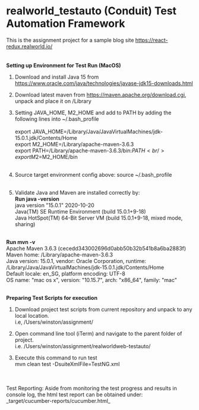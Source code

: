 # realworld_testauto (Conduit) Test Automation Framework
This is the assignment project for a sample blog site https://react-redux.realworld.io/
<br/><br/><br/>
**Setting up Environment for Test Run (MacOS)**

1. Download and install Java 15 from https://www.oracle.com/java/technologies/javase-jdk15-downloads.html

2. Download latest maven from https://maven.apache.org/download.cgi, unpack and place it on /Library

3. Setting JAVA_HOME, M2_HOME and add to PATH by adding the following lines into ~/.bash_profile <br/><br/>
export JAVA_HOME=/Library/Java/JavaVirtualMachines/jdk-15.0.1.jdk/Contents/Home<br/>
export M2_HOME=/Library/apache-maven-3.6.3<br/>
export PATH=/Library/apache-maven-3.6.3/bin:$PATH<br/>
export M2=$M2_HOME/bin<br/><br/>

4. Source target environment config above:
source ~/.bash_profile
<br/><br/>

5. Validate Java and Maven are installed correctly by: <br/>
**Run java -version**<br/>
java version "15.0.1" 2020-10-20<br/>
Java(TM) SE Runtime Environment (build 15.0.1+9-18)<br/>
Java HotSpot(TM) 64-Bit Server VM (build 15.0.1+9-18, mixed mode, sharing)<br/><br/>

**Run mvn -v**<br/>
Apache Maven 3.6.3 (cecedd343002696d0abb50b32b541b8a6ba2883f)<br/>
Maven home: /Library/apache-maven-3.6.3<br/>
Java version: 15.0.1, vendor: Oracle Corporation, runtime: /Library/Java/JavaVirtualMachines/jdk-15.0.1.jdk/Contents/Home<br/>
Default locale: en_SG, platform encoding: UTF-8<br/>
OS name: "mac os x", version: "10.15.7", arch: "x86_64", family: "mac"<br/><br/>


**Preparing Test Scripts for execution**

1. Download project test scripts from current repository and unpack to any local location. <br/>
i.e, /Users/winston/assignment/

2. Open command line tool (iTerm) and navigate to the parent folder of project. <br/>
i.e. /Users/winston/assignment/realworldweb-testauto/

3. Execute this command to run test<br/>
mvn clean test -DsuiteXmlFile=TestNG.xml

<br/>
<br/>
Test Reporting: 
Aside from monitoring the test progress and results in console log, the html test report can be obtained under: <br/>
_target/cucumber-reports/cucumber.html_



